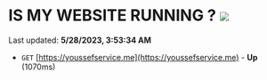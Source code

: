 # IS MY WEBSITE RUNNING ? [![](https://img.shields.io/static/v1?label=Sponsor&message=%E2%9D%A4&logo=GitHub&color=%23fe8e86)](https://github.com/sponsors/<username>)

Last updated: **5/28/2023, 3:53:34 AM**

- `GET` [https://youssefservice.me](https://youssefservice.me) - **Up** (1070ms)
